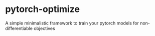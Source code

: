 # pytorch-optimize
A simple minimalistic framework to train your pytorch models for non-differentiable objectives
